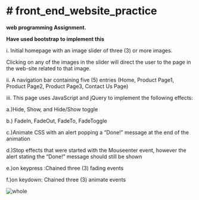 <h1># front_end_website_practice</h1>
<p><strong>web programming Assignment.</strong></p>
<p><strong>Have used bootstrap to implement this</strong></p>

<p>i. Initial homepage with an image slider of three (3) or more images.</p>
<p>Clicking on any of the images in the slider will direct the user to the
page in the web-site related to that image.</p>
<p>ii. A navigation bar containing five (5) entries (Home, Product Page1,
Product Page2, Product Page3, Contact Us Page)</p>
<p>iii. This page uses JavaScript and jQuery to implement the following effects:</p>
<p>a.)Hide, Show, and Hide/Show toggle </p>
<p>b.) FadeIn, FadeOut, FadeTo, FadeToggle </p>
<p>c.)Animate CSS with an alert popping a “Done!” message at the
end of the animation </p>
<p>d.)Stop effects that were started with the Mouseenter event, however the alert stating the “Done!” message should still be
shown</p>
<p>e.)on keypress :Chained three (3) fading events</p>
<p>f.)on keydown: Chained three (3) animate events </p>

![whole](https://cloud.githubusercontent.com/assets/12582488/23338104/0ccf332c-fbc7-11e6-8a1b-88aa699c4e24.png)
